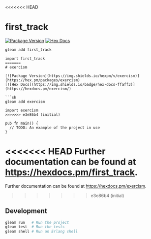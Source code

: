 <<<<<<< HEAD
# first_track

[![Package Version](https://img.shields.io/hexpm/v/first_track)](https://hex.pm/packages/first_track)
[![Hex Docs](https://img.shields.io/badge/hex-docs-ffaff3)](https://hexdocs.pm/first_track/)

```sh
gleam add first_track
```
```gleam
import first_track
=======
# exercism

[![Package Version](https://img.shields.io/hexpm/v/exercism)](https://hex.pm/packages/exercism)
[![Hex Docs](https://img.shields.io/badge/hex-docs-ffaff3)](https://hexdocs.pm/exercism/)

```sh
gleam add exercism
```
```gleam
import exercism
>>>>>>> e3e86b4 (initial)

pub fn main() {
  // TODO: An example of the project in use
}
```

<<<<<<< HEAD
Further documentation can be found at <https://hexdocs.pm/first_track>.
=======
Further documentation can be found at <https://hexdocs.pm/exercism>.
>>>>>>> e3e86b4 (initial)

## Development

```sh
gleam run   # Run the project
gleam test  # Run the tests
gleam shell # Run an Erlang shell
```
